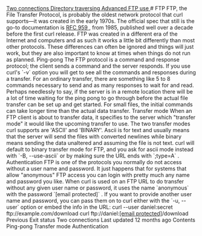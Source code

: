 <a href="ftp/twoconnections.html" class="navButton-94f2579c--pageItemWithChildrenNested-2c5d8183--navButtonClickable-161b88ca">
<span class="text-4505230f--UIH300-2063425d--textContentFamily-49a318e1--navButtonLabel-14a4968f">Two connections</span>
</a>
<a href="ftp/traversedir.html" class="navButton-94f2579c--pageItemWithChildrenNested-2c5d8183--navButtonClickable-161b88ca">
<span class="text-4505230f--UIH300-2063425d--textContentFamily-49a318e1--navButtonLabel-14a4968f">Directory traversing</span>
</a>
<a href="ftp/advanced.html" class="navButton-94f2579c--pageItemWithChildrenNested-2c5d8183--navButtonClickable-161b88ca">
<span class="text-4505230f--UIH300-2063425d--textContentFamily-49a318e1--navButtonLabel-14a4968f">Advanced FTP use</span>
</a>
<a href="telnet.html" class="navButton-94f2579c--pageItemWithChildrenNested-2c5d8183--navButtonClickable-161b88ca">
</a>
# <span class="text-4505230f--DisplayH900-bfb998fa--textContentFamily-49a318e1">FTP</span>
<span class="text-4505230f--UIH300-2063425d--textUIFamily-5ebd8e40--text-8ee2c8b2">
</span>
<span class="text-4505230f--UIH300-2063425d--textUIFamily-5ebd8e40--text-8ee2c8b2">
</span>
<span class="text-4505230f--TextH400-3033861f--textContentFamily-49a318e1">
<span data-key="1e970a7774c744599957fea37fa99109">
<span data-offset-key="1e970a7774c744599957fea37fa99109:0">FTP, the File Transfer Protocol, is probably the oldest network protocol that curl supports—it was created in the early 1970s. The official spec that still is the go-to documentation is </span>
</span>
<a href="https://www.ietf.org/rfc/rfc959.txt" class="link-a079aa82--primary-53a25e66--link-faf6c434">
<span data-key="4f6848a562fe456aad979a49c70c491f">
<span data-offset-key="4f6848a562fe456aad979a49c70c491f:0">RFC 959</span>
</span>
</a>
<span data-key="7c295228f447475eaebef272e9e899b8">
<span data-offset-key="7c295228f447475eaebef272e9e899b8:0">, from 1985, published well over a decade before the first curl release.</span>
</span>
</span>
<span class="text-4505230f--TextH400-3033861f--textContentFamily-49a318e1">
<span data-key="afd9a2f479374b99940b57ca7dd8f7e4">
<span data-offset-key="afd9a2f479374b99940b57ca7dd8f7e4:0">FTP was created in a different era of the Internet and computers and as such it works a little bit differently than most other protocols. These differences can often be ignored and things will just work, but they are also important to know at times when things do not run as planned.</span>
</span>
</span>
<span class="text-4505230f--HeadingH700-04e1a2a3--textContentFamily-49a318e1">
<span data-key="d8bd0a1341ab4a37bc24e5614dc2799c">
<span data-offset-key="d8bd0a1341ab4a37bc24e5614dc2799c:0">Ping-pong</span>
</span>
</span>
<span class="text-4505230f--TextH400-3033861f--textContentFamily-49a318e1">
<span data-key="971765b6dcdb4ab987dd9be2a3cb4ef4">
<span data-offset-key="971765b6dcdb4ab987dd9be2a3cb4ef4:0">The FTP protocol is a command and response protocol; the client sends a command and the server responds. If you use curl's </span>
<span data-offset-key="971765b6dcdb4ab987dd9be2a3cb4ef4:1">`-v`</span>
<span data-offset-key="971765b6dcdb4ab987dd9be2a3cb4ef4:2"> option you will get to see all the commands and responses during a transfer.</span>
</span>
</span>
<span class="text-4505230f--TextH400-3033861f--textContentFamily-49a318e1">
<span data-key="689b5634648e48fa9dad055c3efbf56f">
<span data-offset-key="689b5634648e48fa9dad055c3efbf56f:0">For an ordinary transfer, there are something like 5 to 8 commands necessary to send and as many responses to wait for and read. Perhaps needlessly to say, if the server is in a remote location there will be a lot of time waiting for the ping pong to go through before the actual file transfer can be set up and get started. For small files, the initial commands can take longer time than the actual data transfer.</span>
</span>
</span>
<span class="text-4505230f--HeadingH700-04e1a2a3--textContentFamily-49a318e1">
<span data-key="c44d475e3bfb4fb5a75bbe66a61bc06d">
<span data-offset-key="c44d475e3bfb4fb5a75bbe66a61bc06d:0">Transfer mode</span>
</span>
</span>
<span class="text-4505230f--TextH400-3033861f--textContentFamily-49a318e1">
<span data-key="6166b20edf7e4ad29237e688753c3356">
<span data-offset-key="6166b20edf7e4ad29237e688753c3356:0">When an FTP client is about to transfer data, it specifies to the server which "transfer mode" it would like the upcoming transfer to use. The two transfer modes curl supports are 'ASCII' and 'BINARY'. Ascii is for text and usually means that the server will send the files with converted newlines while binary means sending the data unaltered and assuming the file is not text.</span>
</span>
</span>
<span class="text-4505230f--TextH400-3033861f--textContentFamily-49a318e1">
<span data-key="b4f5bd85428b484e800b3968c8abaa69">
<span data-offset-key="b4f5bd85428b484e800b3968c8abaa69:0">curl will default to binary transfer mode for FTP, and you ask for ascii mode instead with </span>
<span data-offset-key="b4f5bd85428b484e800b3968c8abaa69:1">`-B, --use-ascii`</span>
<span data-offset-key="b4f5bd85428b484e800b3968c8abaa69:2"> or by making sure the URL ends with </span>
<span data-offset-key="b4f5bd85428b484e800b3968c8abaa69:3">`;type=A`</span>
<span data-offset-key="b4f5bd85428b484e800b3968c8abaa69:4">.</span>
</span>
</span>
<span class="text-4505230f--HeadingH700-04e1a2a3--textContentFamily-49a318e1">
<span data-key="5598fb71bd5a4daab539079d57859f47">
<span data-offset-key="5598fb71bd5a4daab539079d57859f47:0">Authentication</span>
</span>
</span>
<span class="text-4505230f--TextH400-3033861f--textContentFamily-49a318e1">
<span data-key="528bffab9b8a434993ae8301fbb154a7">
<span data-offset-key="528bffab9b8a434993ae8301fbb154a7:0">FTP is one of the protocols you normally do not access without a user name and password. It just happens that for systems that allow "anonymous" FTP access you can login with pretty much any name and password you like. When curl is used on an FTP URL to do transfer without any given user name or password, it uses the name </span>
<span data-offset-key="528bffab9b8a434993ae8301fbb154a7:1">`anonymous`</span>
<span data-offset-key="528bffab9b8a434993ae8301fbb154a7:2"> with the password </span>
<span data-offset-key="528bffab9b8a434993ae8301fbb154a7:3">`[email protected]`</span>
<span data-offset-key="528bffab9b8a434993ae8301fbb154a7:4">.</span>
</span>
</span>
<span class="text-4505230f--TextH400-3033861f--textContentFamily-49a318e1">
<span data-key="f2e4b466ce454361b936e3c5cecb655e">
<span data-offset-key="f2e4b466ce454361b936e3c5cecb655e:0">If you want to provide another user name and password, you can pass them on to curl either with the </span>
<span data-offset-key="f2e4b466ce454361b936e3c5cecb655e:1">`-u, --user`</span>
<span data-offset-key="f2e4b466ce454361b936e3c5cecb655e:2"> option or embed the info in the URL:</span>
</span>
</span>
<span class="text-4505230f--TextH400-3033861f--textContentFamily-49a318e1">
<span data-key="c5561bc788bb42b28eff928a8662d8d2">
<span data-offset-key="c5561bc788bb42b28eff928a8662d8d2:0">curl --user daniel:secret ftp://example.com/download</span>
</span>
</span>
<span class="text-4505230f--TextH400-3033861f--textContentFamily-49a318e1">
<span data-key="c5092278b813484ea49764a145bf3687">
<span data-offset-key="c5092278b813484ea49764a145bf3687:0">curl ftp://daniel:<a href="../cdn-cgi/l/email-protection.html" class="__cf_email__">[email protected]</a>/download</span>
</span>
</span>
<a href="returns.html" class="reset-3c756112--card-6570f064--whiteCard-fff091a4--cardPrevious-56a5e674">
</a>
<span class="text-4505230f--TextH200-a3425406--textContentFamily-49a318e1">Previous</span>
<span class="text-4505230f--UIH400-4e41e82a--textContentFamily-49a318e1">Exit status</span>
<a href="ftp/twoconnections.html" class="reset-3c756112--card-6570f064--whiteCard-fff091a4--cardNext-19241c42">
</a>
<span class="text-4505230f--UIH400-4e41e82a--textContentFamily-49a318e1">Two connections</span>
<span class="text-4505230f--TextH200-a3425406--textContentFamily-49a318e1">Last updated 12 months ago</span>
<span class="text-4505230f--InfoH100-1e92e1d1--textContentFamily-49a318e1">Contents</span>
<a href="ftp.html#ping-pong" class="reset-3c756112--menuItem-aa02f6ec--menuItemLight-757d5235--menuItemInline-173bdf97--pageTocItem-f4427024">
</a>
<span class="text-4505230f--UIH300-2063425d--textContentFamily-49a318e1">
<span class="text-4505230f--UIH200-50ead35f--textContentFamily-49a318e1">Ping-pong</span>
</span>
<a href="ftp.html#transfer-mode" class="reset-3c756112--menuItem-aa02f6ec--menuItemLight-757d5235--menuItemInline-173bdf97--pageTocItem-f4427024">
</a>
<span class="text-4505230f--UIH300-2063425d--textContentFamily-49a318e1">
<span class="text-4505230f--UIH200-50ead35f--textContentFamily-49a318e1">Transfer mode</span>
</span>
<a href="ftp.html#authentication" class="reset-3c756112--menuItem-aa02f6ec--menuItemLight-757d5235--menuItemInline-173bdf97--pageTocItem-f4427024">
</a>
<span class="text-4505230f--UIH300-2063425d--textContentFamily-49a318e1">
<span class="text-4505230f--UIH200-50ead35f--textContentFamily-49a318e1">Authentication</span>
</span>
